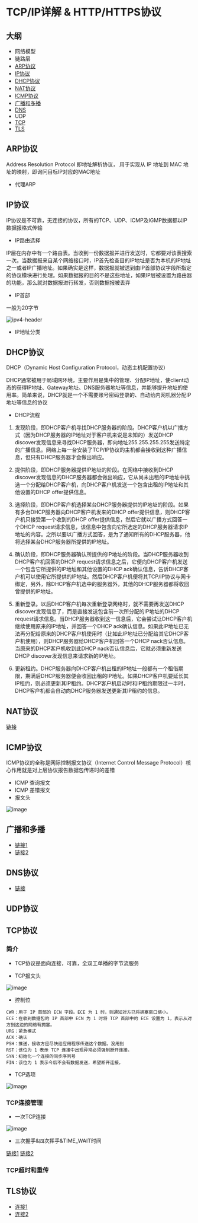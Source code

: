 # TCP/IP详解 & HTTP/HTTPS协议

## 大纲

- 网络模型
- 链路层
- [ARP协议](#arp协议)
- [IP协议](#ip协议)
- [DHCP协议](#dhcp协议)
- [NAT协议](#nat协议)
- [ICMP协议](#icmp协议)
- [广播和多播](#广播和多播)
- [DNS](#dns协议)
- UDP
- [TCP](#tcp协议)
- [TLS](#tls协议)

## ARP协议

Address Resolution Protocol 即地址解析协议， 用于实现从 IP 地址到 MAC 地址的映射，即询问目标IP对应的MAC地址

- 代理ARP

## IP协议

IP协议是不可靠，无连接的协议，所有的TCP、UDP、ICMP及IGMP数据都以IP数据报格式传输

- IP路由选择

IP层在内存中有一个路由表。当收到一份数据报并进行发送时，它都要对该表搜索一次。当数据报来自某个网络接口时，IP首先检查目的IP地址是否为本机的IP地址之一或者IP广播地址。如果确实是这样，数据报就被送到由IP首部协议字段所指定的协议模块进行处理。如果数据报的目的不是这些地址，如果IP层被设置为路由器的功能，那么就对数据报进行转发，否则数据报被丢弃

- IP首部

一般为20字节

![ipv4-header](../images/ipv4-header.jpg)

- IP地址分类

## DHCP协议

DHCP（Dynamic Host Configuration Protocol，动态主机配置协议）

DHCP通常被用于局域网环境，主要作用是集中的管理、分配IP地址，使client动态的获得IP地址、Gateway地址、DNS服务器地址等信息，并能够提升地址的使用率。简单来说，DHCP就是一个不需要账号密码登录的、自动给内网机器分配IP地址等信息的协议

- DHCP流程
  
1. 发现阶段，即DHCP客户机寻找DHCP服务器的阶段。DHCP客户机以广播方式（因为DHCP服务器的IP地址对于客户机来说是未知的）发送DHCP discover发现信息来寻找DHCP服务器，即向地址255.255.255.255发送特定的广播信息。网络上每一台安装了TCP/IP协议的主机都会接收到这种广播信息，但只有DHCP服务器才会做出响应。

2. 提供阶段，即DHCP服务器提供IP地址的阶段。在网络中接收到DHCP discover发现信息的DHCP服务器都会做出响应，它从尚未出租的IP地址中挑选一个分配给DHCP客户机，向DHCP客户机发送一个包含出租的IP地址和其他设置的DHCP offer提供信息。

3. 选择阶段，即DHCP客户机选择某台DHCP服务器提供的IP地址的阶段。如果有多台DHCP服务器向DHCP客户机发来的DHCP offer提供信息，则DHCP客户机只接受第一个收到的DHCP offer提供信息，然后它就以广播方式回答一个DHCP request请求信息，该信息中包含向它所选定的DHCP服务器请求IP地址的内容。之所以要以广播方式回答，是为了通知所有的DHCP服务器，他将选择某台DHCP服务器所提供的IP地址。

4. 确认阶段，即DHCP服务器确认所提供的IP地址的阶段。当DHCP服务器收到DHCP客户机回答的DHCP request请求信息之后，它便向DHCP客户机发送一个包含它所提供的IP地址和其他设置的DHCP ack确认信息，告诉DHCP客户机可以使用它所提供的IP地址。然后DHCP客户机便将其TCP/IP协议与网卡绑定，另外，除DHCP客户机选中的服务器外，其他的DHCP服务器都将收回曾提供的IP地址。

5. 重新登录。以后DHCP客户机每次重新登录网络时，就不需要再发送DHCP discover发现信息了，而是直接发送包含前一次所分配的IP地址的DHCP request请求信息。当DHCP服务器收到这一信息后，它会尝试让DHCP客户机继续使用原来的IP地址，并回答一个DHCP ack确认信息。如果此IP地址已无法再分配给原来的DHCP客户机使用时（比如此IP地址已分配给其它DHCP客户机使用），则DHCP服务器给DHCP客户机回答一个DHCP nack否认信息。当原来的DHCP客户机收到此DHCP nack否认信息后，它就必须重新发送DHCP discover发现信息来请求新的IP地址。

6. 更新租约。DHCP服务器向DHCP客户机出租的IP地址一般都有一个租借期限，期满后DHCP服务器便会收回出租的IP地址。如果DHCP客户机要延长其IP租约，则必须更新其IP租约。DHCP客户机启动时和IP租约期限过一半时，DHCP客户机都会自动向DHCP服务器发送更新其IP租约的信息。

## NAT协议

[链接](https://zhuanlan.zhihu.com/p/171951691)

## ICMP协议

ICMP协议的全称是网际控制报文协议（Internet Control Message Protocol）核心作用就是对上层协议报告数据包传递时的差错

- ICMP 查询报文
- ICMP 差错报文
- 报文头

![image](../images/icmp-header.png)

## 广播和多播

- [链接1](https://www.cnblogs.com/yougewe/articles/9516786.html)
- [链接2](https://zhuanlan.zhihu.com/p/245548579)

## DNS协议

- [链接](https://space.bilibili.com/360996402?spm_id_from=333.788.b_765f7570696e666f.2)

## UDP协议

## TCP协议

### 简介

- TCP协议是面向连接，可靠，全双工单播的字节流服务

- TCP报文头

![image](../images/tcp-header.png)

- 控制位

```shell
CWR：用于 IP 首部的 ECN 字段。ECE 为 1 时，则通知对方已将拥塞窗口缩小。
ECE：在收到数据包的 IP 首部中 ECN 为 1 时将 TCP 首部中的 ECE 设置为 1，表示从对方到这边的网络有拥塞。
URG：紧急模式
ACK：确认
PSH：推送，接收方应尽快给应用程序传送这个数据。没用到
RST：该位为 1 表示 TCP 连接中出现异常必须强制断开连接。
SYN：初始化一个连接的同步序列号
FIN：该位为 1 表示今后不会有数据发送，希望断开连接。
```

- TCP选项

![image](../images/tcp-options.jpg)

### TCP连接管理

- 一次TCP连接

![image](../images/tcp-connection.png)

- 三次握手&四次挥手&TIME_WAIT时间
  
[链接1](https://blog.csdn.net/qzcsu/article/details/72861891)
[链接2](https://zhuanlan.zhihu.com/p/53374516)

### TCP超时和重传

## TLS协议

- [连接1](https://zhuanlan.zhihu.com/p/133375078#:~:text=TLS%E4%B8%BB%E8%A6%81%E5%88%86%E4%B8%BA%E4%B8%A4,%E6%9C%80%E6%9C%80%E5%A4%8D%E6%9D%82%E7%9A%84%E9%83%A8%E5%88%86%E3%80%82)
- [连接2](https://www.ruanyifeng.com/blog/2014/02/ssl_tls.html)